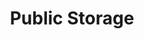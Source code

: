 ---
title: "Public Storage"
url: /portland/public-storage-southeast-105th-avenue/
shop: storage rental
---